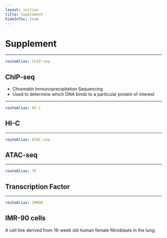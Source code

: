 ```yaml
---
layout: section
title: Supplement
hideInToc: true
---
```


# Supplement

---

```yaml
routeAlias: ChIP-seq
```

## ChIP-seq

- Chromatin Immunoprecipitation Sequencing
- Used to determine which DNA binds to a particular protein of interest

<goBack />

---

```yaml
routeAlias: HI-C
```

## HI-C

<goBack />

---

```yaml
routeAlias: ATAC-seq
```

## ATAC-seq

<goBack />

---

```yaml
routeAlias: TF
```

## Transcription Factor

<goBack />

---

```yaml
routeAlias: IMR90
```

## IMR-90 cells

A cell line derived from 16-week old human female fibroblasts in the lung.

<goBack from=data-formats />
